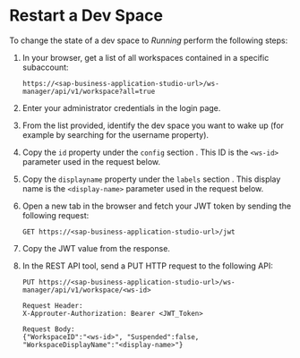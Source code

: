 <!-- copyb1fe1d9a4f4c4c4187c5c224dd2edca4 -->

# Restart a Dev Space

To change the state of a dev space to *Running* perform the following steps:

1.  In your browser, get a list of all workspaces contained in a specific subaccount:

    ```
    https://<sap-business-application-studio-url>/ws-manager/api/v1/workspace?all=true
    ```

2.  Enter your administrator credentials in the login page.
3.  From the list provided, identify the dev space you want to wake up \(for example by searching for the username property\).
4.  Copy the `id` property under the `config` section . This ID is the `<ws-id>` parameter used in the request below.
5.  Copy the `displayname` property under the `labels` section . This display name is the `<display-name>` parameter used in the request below.
6.  Open a new tab in the browser and fetch your JWT token by sending the following request:

    ```
    GET https://<sap-business-application-studio-url>/jwt
    
    ```

7.  Copy the JWT value from the response.
8.  In the REST API tool, send a PUT HTTP request to the following API:

    ```
    PUT https://<sap-business-application-studio-url>/ws-manager/api/v1/workspace/<ws-id>
    
    Request Header:
    X-Approuter-Authorization: Bearer <JWT_Token>
    
    Request Body:
    {"WorkspaceID":"<ws-id>", "Suspended":false, "WorkspaceDisplayName":"<display-name>"}
    ```


